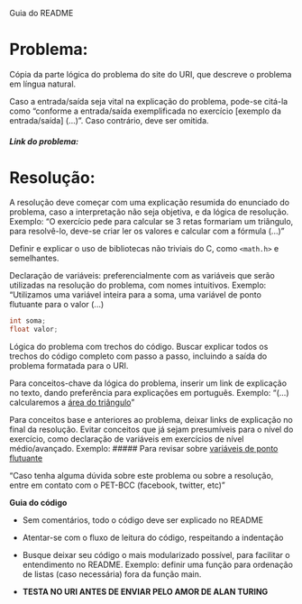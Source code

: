 Guia do README

# Problema:    
Cópia da parte lógica do problema do site do URI, que descreve o problema em língua natural.

Caso a entrada/saída seja vital na explicação do problema, pode-se citá-la como “conforme a entrada/saída exemplificada no exercício [exemplo da entrada/saída] (...)”. Caso contrário, deve ser omitida.

##### Link do problema:


# Resolução:
A resolução deve começar com uma explicação resumida do enunciado do problema, caso a interpretação não seja objetiva, e da lógica de resolução. Exemplo: “O exercício pede para calcular se 3 retas formariam um triângulo, para resolvê-lo, deve-se criar ler os valores e calcular com a fórmula (...)”

Definir e explicar o uso de bibliotecas não triviais do C, como `<math.h>` e semelhantes.

Declaração de variáveis: preferencialmente com as variáveis que serão utilizadas na resolução do problema, com nomes intuitivos. 
Exemplo: “Utilizamos uma variável inteira para a soma, uma variável de ponto flutuante para o valor (...)
```c
int soma;
float valor;
```

Lógica do problema com trechos do código. Buscar explicar todos os trechos do código completo com passo a passo, incluindo a saída do problema formatada para o URI.

Para conceitos-chave da lógica do problema, inserir um link de explicação no texto, dando preferência para explicações em português.
Exemplo: “(...) calcularemos a [área do triângulo](link)”

Para conceitos base e anteriores ao problema, deixar links de explicação no final da resolução. Evitar conceitos que já sejam presumíveis para o nível do exercício, como declaração de variáveis em exercícios de nível médio/avançado.
Exemplo: ##### Para revisar sobre [variáveis de ponto flutuante](link)
    
“Caso tenha alguma dúvida sobre este problema ou sobre a resolução, entre em contato com o PET-BCC (facebook, twitter, etc)”

**Guia do código**

 - Sem comentários, todo o código deve ser explicado no README

 - Atentar-se com o fluxo de leitura do código, respeitando a indentação

 - Busque deixar seu código o mais modularizado possível, para facilitar o entendimento no README.
 Exemplo: definir uma função para ordenação de listas (caso necessária) fora da função main.

 - **TESTA NO URI ANTES DE ENVIAR PELO AMOR DE ALAN TURING**
